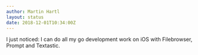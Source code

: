 ```yaml
---
author: Martin Hartl
layout: status
date: 2018-12-01T10:34:00Z
---
```

I just noticed: I can do all my go development work on iOS with Filebrowser, Prompt and Textastic.
